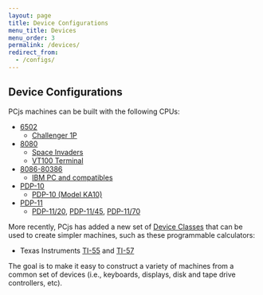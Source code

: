 ```yaml
---
layout: page
title: Device Configurations
menu_title: Devices
menu_order: 3
permalink: /devices/
redirect_from:
  - /configs/
---
```


Device Configurations
---------------------

PCjs machines can be built with the following CPUs:
 
* [6502](c1p/)
    - [Challenger 1P](c1p/machine/)
* [8080](pc8080/)
    - [Space Invaders](pc8080/machine/invaders/)
    - [VT100 Terminal](pc8080/machine/vt100/)
* [8086-80386](pcx86/)
    - [IBM PC and compatibles](pcx86/machine/)
* [PDP-10](pdp10/)
    - [PDP-10 (Model KA10)](pdp10/machine/ka10/)
* [PDP-11](pdp11/)
    - [PDP-11/20](pdp11/machine/1120/), [PDP-11/45](pdp11/machine/1145/), [PDP-11/70](pdp11/machine/1170/)

More recently, PCjs has added a new set of [Device Classes](/modules/devices/) that can be used to create simpler
machines, such as these programmable calculators:

* Texas Instruments [TI-55](ti55/) and [TI-57](ti57/)

The goal is to make it easy to construct a variety of machines from a common set of devices (i.e., keyboards,
displays, disk and tape drive controllers, etc).
